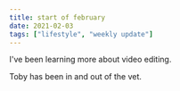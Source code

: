 ```yaml
---
title: start of february
date: 2021-02-03
tags: ["lifestyle", "weekly update"]
---
```


I've been learning more about video editing.

Toby has been in and out of the vet.


